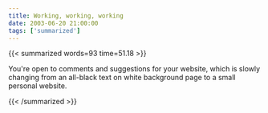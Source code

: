 ```yaml
---
title: Working, working, working
date: 2003-06-20 21:00:00
tags: ['summarized']
---
```


{{< summarized words=93 time=51.18 >}}

You're open to comments and suggestions for your website, which is slowly changing from an all-black text on white background page to a small personal website.

{{< /summarized >}}